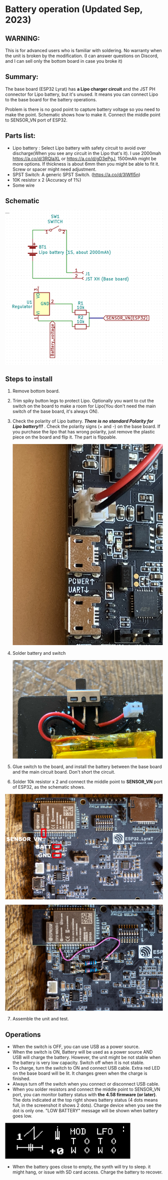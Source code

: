 # Battery operation (Updated Sep, 2023)

## WARNING: 

This is for advanced users who is familiar with soldering. No warranty when the unit is broken by the modification. (I can answer questions on Discord, and I can sell only the bottom board in case you broke it)

## Summary:

The base board (ESP32 Lyrat) has **a Lipo charger circuit** and the JST PH connector for Lipo battery, but it's unused. It means you can connect Lipo to the base board for the battery operations. 

Problem is there is no good point to capture battery voltage so you need to make the point. Schematic shows how to make it. Connect the middle point to SENSOR_VN port of ESP32.

## Parts list:

 - Lipo battery : Select Lipo battery with safety circuit to avoid over discharge(When you see any circuit in the Lipo that's it). I use 2000mah https://a.co/d/3RQlaXL or https://a.co/d/gD3ePgJ, 1500mAh might be more options. If thickness is about 6mm then you might be able to fit it. Screw or spacer might need adjustment.
 - SPST Switch: A generic SPST Switch. (https://a.co/d/3IWfl5n)
 - 10K resistor x 2 (Accuracy of 1%)
 - Some wire

## Schematic

![battery_schematic](./manual_images/battery_schematic.png)

## Steps to install

1. Remove bottom board.

2. Trim spiky button legs to protect Lipo.  Optionally you want to cut the switch on the board to make a room for Lipo(You don't need the main switch of the base board, it's always ON).

3. Check the polarity of Lipo battery.  ***There is no standard Polarity for Lipo battery!!!***  . Check the polarity signs (+ and -) on the base board. If you purchase the lipo that has wrong polarity, just remove the plastic piece on the board and flip it. The part is flippable.

   ![battery_connector](./manual_images/battery_connector.jpg)

4. Solder battery and switch

   ![switch_soldering](./manual_images/switch_soldering.png)

5. Glue switch to the board, and install the battery between the base board and the main circuit board. Don't short the circuit.

6. Solder 10k resistor x 2 and connect the middle point to **SENSOR_VN** port of ESP32, as the schematic shows.

![base_pic1](./manual_images/bat_pic1.jpg)

![base_pic2](./manual_images/bat_pic2.jpg)


7. Assemble the unit and test.

## Operations

- When the switch is OFF, you can use USB as a power source.
- When the switch is ON, Battery will be used as a power source AND USB will charge the battery. However, the unit might be not stable when the battery is very low capacity. Switch off when it is not stable.
- To charge, turn the switch to ON and connect USB cable. Extra red LED on the base board will be lit. It changes green when the charge is finished.
- Always turn off the switch when you connect or disconnect USB cable.
- When you solder resistors and connect the middle point to SENSOR_VN port, you can monitor battery status with **the 4.58 firmware (or later)**. The dots indicated at the top right shows battery status (4 dots means full, in the screenshot it shows 2 dots). Charge device when you see the dot is only one. "LOW BATTERY" message will be shown when battery goes low.

![batt_ss](./manual_images/batt_ss.png)

- When the battery goes close to empty, the synth will try to sleep. it might hang, or issue with SD card access. Charge the battery to recover.